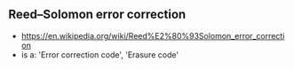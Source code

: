 

## Reed–Solomon error correction
- https://en.wikipedia.org/wiki/Reed%E2%80%93Solomon_error_correction
- is a: 'Error correction code', 'Erasure code'
